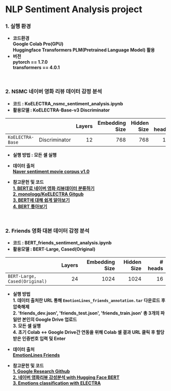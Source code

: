 # NLP Sentiment Analysis project

### 1. 실행 환경
- <b> 코드환경<br>
<t> Google Colab Pro(GPU)<br>
<t> Huggingface Transformers PLM(Pretrained Language Model) 활용
- <b>버전<br>
pytorch == 1.7.0<br>
transformers == 4.0.1<br>

<br>

### 2. NSMC 네이버 영화 리뷰 데이터 감정 분석

 - 코드 :  KoELECTRA_nsmc_sentiment_analysis.ipynb
 - 활용모델 : KoELECTRA-Base-v3 Discriminator

|                   |               | Layers | Embedding Size | Hidden Size | # heads |
| ----------------- | ------------: | -----: | -------------: | ----------: | ------: |
| `KoELECTRA-Base`  | Discriminator |     12 |            768 |         768 |      12 |


- <b>실행 방법 : 모든 셀 실행<br>


- <b>데이터 출처</b>  
<t>[Naver sentiment movie corpus v1.0](https://github.com/e9t/nsmc.git)


- <b>참고문헌 및 코드</b>    
 <t>[1. BERT로 네이버 영화 리뷰데이터 분류하기](http://yonghee.io/bert_binary_classification_naver/)<br>
 <t>[2. monologg/KoELECTRA Gitgub](https://github.com/monologg/KoELECTRA)<br>
 <t>[3. BERT에 대해 쉽게 알아보기](https://ebbnflow.tistory.com/151)<br>
 <t>[4. BERT 톺아보기](http://docs.likejazz.com/bert/)<br>
<br>


### 2. Friends 영화 대본 데이터 감정 분석

 - 코드 :  BERT_friends_sentiment_analysis.ipynb
 - 활용모델 : BERT-Large, Cased(Original)

|                                | Layers | Embedding Size | Hidden Size | # heads |
| ------------------------------ | -----: | -------------: | ----------: | ------: |
| `BERT-Large, Cased(Original)`  |     24 |           1024 |        1024 |      16 |

- <b>실행 방법</b>  
<t>1. 데이터 출처란 URL 통해 `EmotionLines_friends_annotation.tar` 다운로드 후 압축해제<br>
<t>2. 'friends_dev.json', 'friends_test.json', 'friends_train.json' 총 3개의 파일만 본인의 Google Drive 업로드<br>
<t>3. 모든 셀 실행<br>
<t>4. 초기 Colab ↔ Google Drive간 연동을 위해 Colab 셀 결과 URL 클릭 후 할당받은 인증번호 입력 및 Enter


- <b>데이터 출처</b>  
<t>[EmotionLines Friends](http://doraemon.iis.sinica.edu.tw/emotionlines/download.html)


- <b>참고문헌 및 코드<br>
<t>[1. Google Research Github](https://github.com/google-research/bert)<br>
<t>[2. 네이버 영화리뷰 감성분석 with Hugging Face BERT](https://colab.research.google.com/drive/1tIf0Ugdqg4qT7gcxia3tL7und64Rv1dP)<br>
<t>[3. Emotions classification with ELECTRA](https://github.com/jiwonny/nlp_emotion_classification/blob/master/friends_electra.ipynb)<br>
